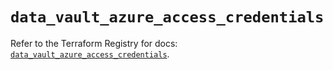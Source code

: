 # `data_vault_azure_access_credentials`

Refer to the Terraform Registry for docs: [`data_vault_azure_access_credentials`](https://registry.terraform.io/providers/hashicorp/vault/5.0.0/docs/data-sources/azure_access_credentials).
